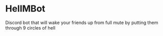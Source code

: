 # HellMBot

Discord bot that will wake your friends up from full mute by putting them through 9 circles of hell